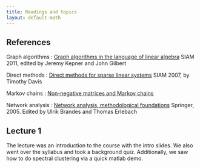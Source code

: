 ```yaml
---
title: Readings and topics
layout: default-math
---
```

   
[graph-algs]: <http://epubs.siam.org.login.ezproxy.lib.purdue.edu/ebooks/siam/software_environments_and_tools/se22>
[direct-methods]: <http://epubs.siam.org.login.ezproxy.lib.purdue.edu/ebooks/siam/fundamentals_of_algorithms/fa02>
[network-analysis]: <http://dx.doi.org/10.1007/b106453>
[markov-chains]: <http://dx.doi.org/10.1007/0-387-32792-4>


## References
Graph algorithms
: [Graph algorithms in the language of linear algebra][graph-algs] 
  SIAM 2011, edited by Jeremy Kepner and John Gilbert

Direct methods
:  [Direct methods for sparse linear systems][direct-methods]
   SIAM 2007, by Timothy Davis
   
Markov chains
:  [Non-negative matrices and Markov chains][markov-chains]
   
Network analysis
: [Network analysis, methodological foundations][network-analysis]
  Springer, 2005.  Edited by Ulrik Brandes and Thomas Erlebach



## Lecture 1
The lecture was an introduction to the course with the
intro slides.  We also went over the syllabus and took
a background quiz.  Additionally, we saw how to do spectral
clustering via a quick matlab demo.



